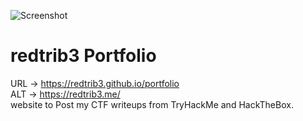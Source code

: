 ![Screenshot](/images/redtribe-sec.svg)
# redtrib3 Portfolio

URL -> https://redtrib3.github.io/portfolio \
ALT -> https://redtrib3.me/ \
website to Post my CTF writeups from TryHackMe and HackTheBox.


